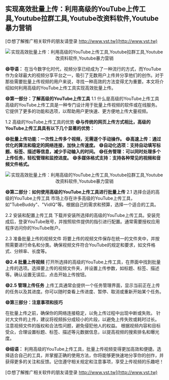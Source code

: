 ## **实现高效批量上传：利用高级的YouTube上传工具,Youtube拉群工具,Youtube改资料软件,Youtube暴力营销**

[😍想了解推广相关软件的朋友请登录 http://www.vst.tw](http://www.vst.tw)

 <center><img src="https://vst.tw/MP4/tuiguang/png/2.png" alt="实现高效批量上传：利用高级的YouTube上传工具,Youtube拉群工具,Youtube改资料软件,Youtube暴力营销"></center>

**😄导语：**
在当今数字化时代，视频分享已经成为了一种流行的方式，而YouTube作为全球最大的视频分享平台之一，吸引了无数用户上传并分享他们的创作。对于那些需要批量上传视频的用户来说，寻找一种高效的方法变得尤为重要。本文将介绍如何利用高级的YouTube上传工具实现高效批量上传。

**😄第一部分：了解高级的YouTube上传工具**
1.1 什么是高级的YouTube上传工具
高级的YouTube上传工具是一种专门设计用于批量上传视频的软件或在线服务。它提供了更多的功能和选项，以帮助用户更快速、更方便地上传大量视频。

1.2 高级的YouTube上传工具的优势
**😄与传统的网页上传方式相比，高级的YouTube上传工具具有以下几个显著的优势：**

**😄批量上传功能：一次性上传多个视频，无需逐个手动操作。**
**😄高速上传：通过优化的算法和稳定的网络连接，加快上传速度。**
**😄自动化选项：支持自动填写标题、标签、描述等信息，减少手动输入的时间。**
**😄任务管理：可以同时处理多个上传任务，轻松管理和监控进度。**
**😄多媒体格式支持：支持各种常见的视频和音频文件格式。**

 <center><img src="https://vst.tw/MP4/tuiguang/png/5.png" alt="实现高效批量上传：利用高级的YouTube上传工具,Youtube拉群工具,Youtube改资料软件,Youtube暴力营销"></center>

**😄第二部分：如何使用高级的YouTube上传工具进行批量上传**
2.1 选择合适的高级的YouTube上传工具
市场上存在许多高级的YouTube上传工具，如"TubeBuddy"、"VidIQ"等。根据自己的需求和预算，选择一个适合的工具。

2.2 安装和配置上传工具
下载并安装所选择的高级的YouTube上传工具。安装完成后，登录YouTube账号，并按照软件提供的指引进行配置。通常需要授权应用程序访问你的YouTube账户。

2.3 准备批量上传的视频文件
将要上传的视频文件保存在统一的文件夹中，并按照需要进行命名和分类。确保视频文件符合YouTube的规定和要求，如文件格式、分辨率、长度等。

**😄2.4 批量上传视频**
打开所选择的高级的YouTube上传工具，在界面中找到批量上传的选项。选择要上传的视频文件夹，并设置上传参数，如标题、标签、描述等。确认设置无误后，点击开始上传按钮。

**😄2.5 管理上传任务**
上传工具通常会提供一个任务管理界面，显示当前正在上传的任务以及其进度。你可以随时查看上传进度、暂停、取消或重新开始某个任务。

**😄第三部分：注意事项和技巧**

在批量上传之前，确保你的网络连接稳定，以免上传过程中出现中断或失败。
针对大文件的上传，建议将视频拆分成较小的片段，以避免上传失败或耗时过长。
注意视频文件的版权和合法性问题，避免侵犯他人的权益。
根据视频内容和目标受众，合理设置标题、标签、描述等元数据信息，以提高视频的搜索排名和曝光度。

**😄结语：**
利用高级的YouTube上传工具，批量上传视频变得更加高效和便捷。选择适合自己的工具，并掌握正确的使用方法，你将能够更快速地分享你的创作，并获得更多的关注和反馈。记住遵守相关规定和注意事项，享受上传视频的乐趣吧！

[😍想了解推广相关软件的朋友请登录 http://www.vst.tw](http://www.vst.tw)



